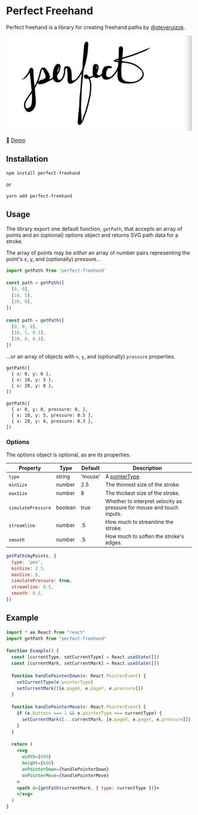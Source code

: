 # Perfect Freehand

Perfect freehand is a library for creating freehand paths by [@steveruizok](https://twitter.com/steveruizok).

![Screenshot](/screenshot.png)

🔗 [Demo](https://perfect-freehand-example.vercel.app/)

## Installation

```bash
npm install perfect-freehand
```

or

```bash
yarn add perfect-freehand
```

## Usage

The library export one default function, `getPath`, that accepts an array of points and an (optional) options object and returns SVG path data for a stroke.

The array of points may be _either_ an array of number pairs representing the point's x, y, and (optionally) pressure...

```js
import getPath from 'perfect-freehand'

const path = getPath([
  [0, 0],
  [10, 5],
  [20, 8],
])

const path = getPath([
  [0, 0, 0],
  [10, 5, 0.5],
  [20, 8, 0.3],
])
```

...or an array of objects with `x`, `y`, and (optionally) `pressure` properties.

```
getPath([
  { x: 0, y: 0 },
  { x: 10, y: 5 },
  { x: 20, y: 8 },
])

getPath([
  { x: 0, y: 0, pressure: 0, },
  { x: 10, y: 5, pressure: 0.5 },
  { x: 20, y: 8, pressure: 0.3 },
])
```



### Options

The options object is optional, as are its properties.

| Property           | Type    | Default | Description                                                                                 |
| ------------------ | ------- | ------- | ------------------------------------------------------------------------------------------- |
| `type`             | string  | 'mouse' | A [pointerType](https://developer.mozilla.org/en-US/docs/Web/API/PointerEvent/pointerType). |
| `minSize`          | number  | 2.5     | The thinnest size of the stroke.                                                            |
| `maxSize`          | number  | 8       | The thickest size of the stroke.                                                            |
| `simulatePressure` | boolean | true    | Whether to interpret velocity as pressure for mouse and touch inputs.                       |
| `streamline`       | number  | .5      | How much to streamline the stroke.                                                          |
| `smooth`           | number  | .5      | How much to soften the stroke's edges.                                                      |

```js
getPath(myPoints, {
  type: 'pen',
  minSize: 2.5,
  maxSize: 8,
  simulatePressure: true,
  streamline: 0.5,
  smooth: 0.5,
})
```

## Example

```jsx
import * as React from "react"
import getPath from "perfect-freehand"

function Example() {
  const [currentType, setCurrentType] = React.useState([])
  const [currentMark, setCurrentMark] = React.useState([])

  function handlePointerDown(e: React.PointerEvent) {
    setCurrentType(e.pointerType)
    setCurrentMark([[e.pageX, e.pageY, e.pressure]])
  }

  function handlePointerMove(e: React.PointerEvent) {
    if (e.buttons === 1 && e.pointerType === currentType) {
      setCurrentMark([...currentMark, [e.pageX, e.pageY, e.pressure]])
    }
  }

  return (
    <svg
      width={800}
      height={600}
      onPointerDown={handlePointerDown}
      onPointerMove={handlePointerMove}
    >
    <path d={getPath(currentMark, { type: currentType })}>
    </svg>
  )
}
```
